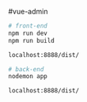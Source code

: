 #vue-admin

```bash
# front-end
npm run dev
npm run build

localhost:8888/dist/

# back-end
nodemon app

localhost:8888/dist/
```


